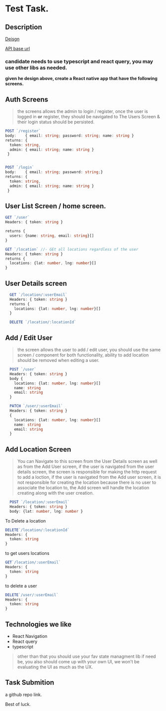 # Test Task.

## Description

[Deisgn](https://excalidraw.com/#json=0LofTzuKo0JWQQ6H9TOJR,3BH3sBYfM2hkxlZgAI-JjQ)

[API base url](http://ec2-44-204-28-7.compute-1.amazonaws.com:3000)

### candidate needs to use typescript and react query, you may use other libs as needed.

**given he design above, create a React native app that have the following screens.**

## Auth Screens

> the screens allows the admin to login / register, once the user is logged in **or** register, they should be navigated to The Users Screen & their login status should be persisted.

```ts
POST `/register`
body:    { email: string; password: string; name: string }
returns: {
  token: string,
  admin: { email: string; name: string }
 }


POST `/login`
body:    { email: string; password: string;}
returns: {
  token: string,
  admin: { email: string; name: string }
 }
```

## User List Screen / home screen.

```ts
GET `/user`
Headers: { token: string }

returns {
  users: {name: string, email: string}[]
}

GET `/location` //- GEt all locations regardless of the user
Headers: { token: string }
returns {
  locations: {lat: number, lng: number}[]
}
```

## User Details screen

```ts
  GET `/location/:userEmail`
  Headers: { token: string }
  returns {
    locations: {lat: number, lng: number}[]
  }

  DELETE `/location/:locationId`
```

## Add / Edit User

> the screen allows the user to add / edit user, you should use the same screen / component for both functionality, ability to add location should be removed when editing a user.

```ts
  POST `/user`
  Headers: { token: string }
  body {
    locations: {lat: number, lng: number}[]
    name: string
    email: string
  }

  PATCH `/user/:userEmail`
  Headers: { token: string }
  {
    locations: {lat: number, lng: number}[]
    name: string
    email: string
  }
```

## Add Location Screen

> You can Navigate to this screen from the User Details screen as well as from the Add User screen, if the user is navigated from the user details screen, the screen is responsible for making the http request to add a loction, if the user is navigated from the Add user screen, it is not responsible for creating the location because there is no user to associate the location to, the Add screen will handle the location creating along with the user creation.

```ts
  POST `/location/:userEmail`
  Headers: { token: string }
  body: {lat: number, lng: number }
```

To Delete a location

```ts
DELETE`/location/:locationId`
Headers: {
  token: string
}
```

to get users locations

```ts
GET`/location/:userEmail`
Headers: {
  token: string
}
```

to delete a user

```ts
DELETE`/user/:userEmail`
Headers: {
  token: string
}
```

## Technologies we like

- React Navigation
- React query
- typescript

> other than that you should use your fav state managment lib if need be, you also should come up with your own UI, we won't be evaluating the UI as much as the UX.

## Task Submition

a github repo link.

Best of luck.
